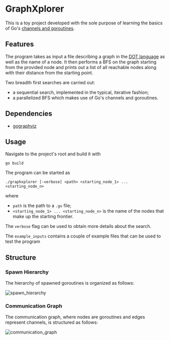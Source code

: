 # GraphXplorer
This is a toy project developed with the sole purpose of learning the basics of Go's [channels and goroutines](https://go.dev/tour/concurrency/1). 

## Features
The program takes as input a file describing a graph in the [DOT language](https://graphviz.org/doc/info/lang.html) as well as the name of a node. It then performs a BFS on the graph starting from the provided node and prints out a list of all reachable nodes along with their distance from the starting point.

Two breadth first searches are carried out:
- a sequential search, implemented in the typical, iterative fashion;
- a parallelized BFS which makes use of Go's channels and goroutines.

## Dependencies
- [gographviz](https://github.com/awalterschulze/gographviz)

## Usage
Navigate to the project's root and build it with
```
go build
```

The program can be started as 
```
./graphxplorer [-verbose] <path> <starting_node_1> ... <starting_node_n>
```
where
- `path` is the path to a `.gv` file;
- `<starting_node_1> ... <starting_node_n>` is the name of the nodes that make up the starting frontier.

The `verbose` flag can be used to obtain more details about the search.

The `example_inputs` contains a couple of example files that can be used to test the program

## Structure

### Spawn Hierarchy
The hierarchy of spawned goroutines is organized as follows:

![spawn_hierarchy](https://i.imgur.com/zZ0Xnaq.png)

### Communication Graph
The communication graph, where nodes are goroutines and edges represent channels, is structured as follows:

![communication_graph](https://i.imgur.com/n3lXkrx.png)